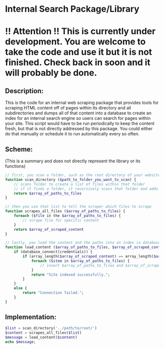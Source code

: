 # Internal Search Package/Library
# !! Attention !! This is currently under development. You are welcome to take the code and use it but it is not finished. Check back in soon and it will probably be done.
## Description:
This is the code for an internal web scraping package that provides tools for scraping HTML content off of pages within its directory and all subdirectories and dumps all of that content into a database to create an index for an internal search engine so users can search for pages within your site. This script would have to be run periodically to keep the content fresh, but that is not directly addressed by this package. You could either do that manually or schedule it to run automatically every so often.

## Scheme:
(This is a summary and does not directly represent the library or its functions)
```php
// first, you scan a folder, such as the root directory of your website, to create a list of paths to each file
function scan_directory ($path_to_folder_you_want_to_scan) {
	// scans folder to create a list of files within that folder
	// if it finds a folder, it recursively scans that folder and adds the result to the final array of paths
	return $array_of_paths_to_files
}

// then you use that list to tell the scraper which files to scrape
function scrapes_all_files ($array_of_paths_to_files) {
	foreach ($file in the $array_of_paths_to_files) {
		// scrape file for specific content
	}
	return $array_of_scraped_content
}

// lastly, you load the content and the paths into an index (a database table) 
function load_content ($array_of_paths_to_files, $array_of_scraped_content) {
	if (database_connect(credentials)) {
		if (array_length($array_of_scraped_content) == array_length($array_of_paths_to_files)) {
			foreach ($item in $array_of_paths_to_files) {
				// insert $array_of_paths_to_files and $array_of_scraped_content into DB as separate columns in the same row
			}
			return "Site indexed successfully.";
		}
	}
	else {
		return "Connection failed.";
	}
}
```

## Implementation:
```php
$list = scan_directory('../path/to/root/')
$content = scrapes_all_files($list)
$message = load_content($content)
echo $message;
```
